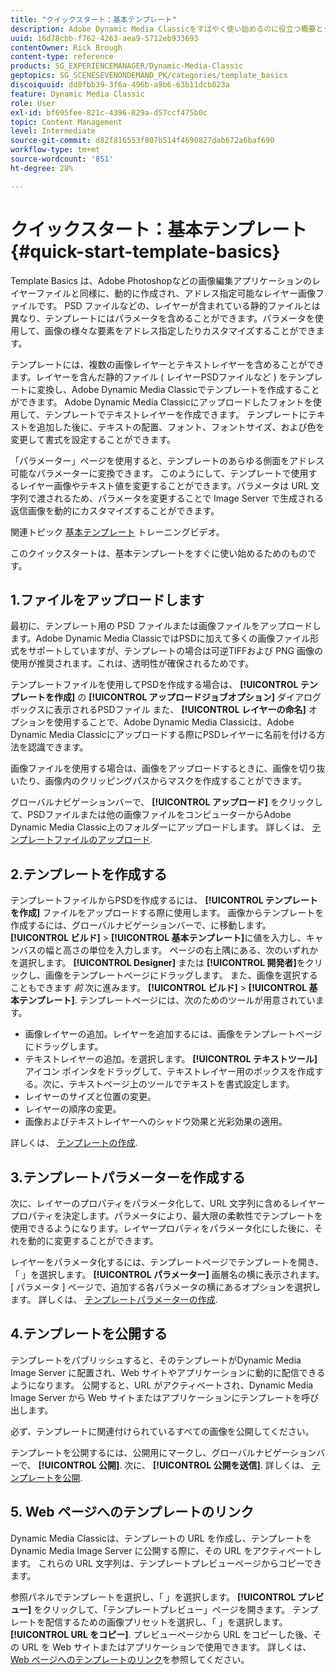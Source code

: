 ```yaml
---
title: "クイックスタート：基本テンプレート"
description: Adobe Dynamic Media Classicをすばやく使い始めるのに役立つ概要とクイックスタートの基本事項です。
uuid: 16d78cbb-f762-4263-aea9-5712eb933693
contentOwner: Rick Brough
content-type: reference
products: SG_EXPERIENCEMANAGER/Dynamic-Media-Classic
geptopics: SG_SCENESEVENONDEMAND_PK/categories/template_basics
discoiquuid: dd0fbb39-3f6a-496b-a9b6-63b11dcb823a
feature: Dynamic Media Classic
role: User
exl-id: bf695fee-821c-4396-829a-d57ccf475b0c
topic: Content Management
level: Intermediate
source-git-commit: d82f816553f807b514f4690827dab672a6baf690
workflow-type: tm+mt
source-wordcount: '851'
ht-degree: 28%

---
```


# クイックスタート：基本テンプレート{#quick-start-template-basics}

Template Basics は、Adobe Photoshopなどの画像編集アプリケーションのレイヤーファイルと同様に、動的に作成され、アドレス指定可能なレイヤー画像ファイルです。 PSD ファイルなどの、レイヤーが含まれている静的ファイルとは異なり、テンプレートにはパラメータを含めることができます。パラメータを使用して、画像の様々な要素をアドレス指定したりカスタマイズすることができます。

テンプレートには、複数の画像レイヤーとテキストレイヤーを含めることができます。レイヤーを含んだ静的ファイル ( レイヤーPSDファイルなど ) をテンプレートに変換し、Adobe Dynamic Media Classicでテンプレートを作成することができます。 Adobe Dynamic Media Classicにアップロードしたフォントを使用して、テンプレートでテキストレイヤーを作成できます。 テンプレートにテキストを追加した後に、テキストの配置、フォント、フォントサイズ、および色を変更して書式を設定することができます。

「パラメーター」ページを使用すると、テンプレートのあらゆる側面をアドレス可能なパラメーターに変換できます。 このようにして、テンプレートで使用するレイヤー画像やテキスト値を変更することができます。パラメータは URL 文字列で渡されるため、パラメータを変更することで Image Server で生成される返信画像を動的にカスタマイズすることができます。

関連トピック [基本テンプレート](https://s7d5.scene7.com/s7viewers/html5/VideoViewer.html?videoserverurl=https://s7d5.scene7.com/is/content/&amp;emailurl=https://s7d5.scene7.com/s7/emailFriend&amp;serverUrl=https://s7d5.scene7.com/is/image/&amp;config=Scene7SharedAssets/Universal_HTML5_Video&amp;contenturl=https://s7d5.scene7.com/skins/&amp;asset=S7tutorials/553_Template%20Basics_converted%20renamed_Dynamic%20Banners-AVS) トレーニングビデオ。

このクイックスタートは、基本テンプレートをすぐに使い始めるためのものです。

## 1.ファイルをアップロードします

最初に、テンプレート用の PSD ファイルまたは画像ファイルをアップロードします。Adobe Dynamic Media ClassicではPSDに加えて多くの画像ファイル形式をサポートしていますが、テンプレートの場合は可逆TIFFおよび PNG 画像の使用が推奨されます。これは、透明性が確保されるためです。

テンプレートファイルを使用してPSDを作成する場合は、 **[!UICONTROL テンプレートを作成]** の **[!UICONTROL アップロードジョブオプション]** ダイアログボックスに表示されるPSDファイル また、 **[!UICONTROL レイヤーの命名]** オプションを使用することで、Adobe Dynamic Media Classicは、Adobe Dynamic Media Classicにアップロードする際にPSDレイヤーに名前を付ける方法を認識できます。

画像ファイルを使用する場合は、画像をアップロードするときに、画像を切り抜いたり、画像内のクリッピングパスからマスクを作成することができます。

グローバルナビゲーションバーで、 **[!UICONTROL アップロード]** をクリックして、PSDファイルまたは他の画像ファイルをコンピューターからAdobe Dynamic Media Classic上のフォルダーにアップロードします。 詳しくは、 [テンプレートファイルのアップロード](uploading-template-files.md#uploading_template_files).

## 2.テンプレートを作成する

テンプレートファイルからPSDを作成するには、 **[!UICONTROL テンプレートを作成]** ファイルをアップロードする際に使用します。 画像からテンプレートを作成するには、グローバルナビゲーションバーで、に移動します。 **[!UICONTROL ビルド]** > **[!UICONTROL 基本テンプレート]**&#x200B;に値を入力し、キャンバスの幅と高さの単位を入力します。 ページの右上隅にある、次のいずれかを選択します。 **[!UICONTROL Designer]** または **[!UICONTROL 開発者]**&#x200B;をクリックし、画像をテンプレートページにドラッグします。 また、画像を選択することもできます *前* 次に進みます。 **[!UICONTROL ビルド]** > **[!UICONTROL 基本テンプレート]**. テンプレートページには、次のためのツールが用意されています。

* 画像レイヤーの追加。レイヤーを追加するには、画像をテンプレートページにドラッグします。
* テキストレイヤーの追加。を選択します。 **[!UICONTROL テキストツール]** アイコン ポインタをドラッグして、テキストレイヤー用のボックスを作成する。次に、テキストページ上のツールでテキストを書式設定します。
* レイヤーのサイズと位置の変更。
* レイヤーの順序の変更。
* 画像およびテキストレイヤーへのシャドウ効果と光彩効果の適用。

詳しくは、 [テンプレートの作成](creating-template.md#creating_a_template).

## 3.テンプレートパラメーターを作成する

次に、レイヤーのプロパティをパラメータ化して、URL 文字列に含めるレイヤープロパティを決定します。パラメータにより、最大限の柔軟性でテンプレートを使用できるようになります。レイヤープロパティをパラメータ化にした後に、それを動的に変更することができます。

レイヤーをパラメータ化するには、テンプレートページでテンプレートを開き、「 」を選択します。 **[!UICONTROL パラメーター]** 画層名の横に表示されます。 [ パラメータ ] ページで、追加する各パラメータの横にあるオプションを選択します。 詳しくは、 [テンプレートパラメーターの作成](creating-template-parameters.md#creating_template_parameters).

## 4.テンプレートを公開する

テンプレートをパブリッシュすると、そのテンプレートがDynamic Media Image Server に配置され、Web サイトやアプリケーションに動的に配信できるようになります。 公開すると、URL がアクティベートされ、Dynamic Media Image Server から Web サイトまたはアプリケーションにテンプレートを呼び出します。

必ず、テンプレートに関連付けられているすべての画像を公開してください。

テンプレートを公開するには、公開用にマークし、グローバルナビゲーションバーで、 **[!UICONTROL 公開]**. 次に、 **[!UICONTROL 公開を送信]**. 詳しくは、 [テンプレートを公開](publishing-templates.md#publishing_templates).

## 5. Web ページへのテンプレートのリンク

Dynamic Media Classicは、テンプレートの URL を作成し、テンプレートをDynamic Media Image Server に公開する際に、その URL をアクティベートします。 これらの URL 文字列は、テンプレートプレビューページからコピーできます。

参照パネルでテンプレートを選択し、「 」を選択します。 **[!UICONTROL プレビュー]** をクリックして、「テンプレートプレビュー」ページを開きます。 テンプレートを配信するための画像プリセットを選択し、「 」を選択します。 **[!UICONTROL URL をコピー]**. プレビューページから URL をコピーした後、その URL を Web サイトまたはアプリケーションで使用できます。 詳しくは、[Web ページへのテンプレートのリンク](linking-template-web-page.md#linking_a_template_to_a_web_page)を参照してください。
